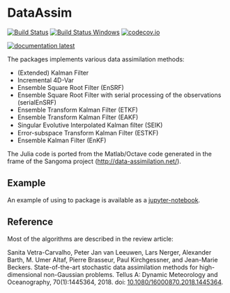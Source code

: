 # DataAssim

[![Build Status](https://github.com/Alexander-Barth/DataAssim.jl/workflows/CI/badge.svg)](https://github.com/Alexander-Barth/DataAssim.jl/actions)
[![Build Status Windows](https://ci.appveyor.com/api/projects/status/github/Alexander-Barth/DataAssim.jl?branch=master&svg=true)](https://ci.appveyor.com/project/Alexander-Barth/dataassim-jl)
[![codecov.io](http://codecov.io/github/Alexander-Barth/DataAssim.jl/coverage.svg?branch=master)](http://codecov.io/github/Alexander-Barth/DataAssim.jl?branch=master)
<!--[![documentation stable](https://img.shields.io/badge/docs-stable-blue.svg)](https://alexander-barth.github.io/DataAssim.jl/stable/)-->
[![documentation latest](https://img.shields.io/badge/docs-latest-blue.svg)](https://alexander-barth.github.io/DataAssim.jl/latest/)


The packages implements various data assimilation methods:

* (Extended) Kalman Filter
* Incremental 4D-Var
* Ensemble Square Root Filter (EnSRF)
* Ensemble Square Root Filter with serial processing of the observations (serialEnSRF)
* Ensemble Transform Kalman Filter (ETKF)
* Ensemble Transform Kalman Filter (EAKF)
* Singular Evolutive Interpolated Kalman ﬁlter (SEIK)
* Error-subspace Transform Kalman Filter (ESTKF)
* Ensemble Kalman Filter (EnKF)

The Julia code is ported from the Matlab/Octave code generated in the frame of the Sangoma project (http://data-assimilation.net/).


## Example

An example of using to package is available as a [jupyter-notebook](https://nbviewer.jupyter.org/github/Alexander-Barth/DataAssim.jl/blob/master/examples/example.ipynb).


## Reference

Most of the algorithms are described in the review article:

Sanita Vetra-Carvalho, Peter Jan van Leeuwen, Lars Nerger, Alexander Barth, M. Umer Altaf, Pierre Brasseur, Paul Kirchgessner, and Jean-Marie Beckers. State-of-the-art stochastic data assimilation methods for high-dimensional non-Gaussian problems. Tellus A: Dynamic Meteorology and Oceanography, 70(1):1445364, 2018. doi: [10.1080/16000870.2018.1445364](https://doi.org/10.1080/16000870.2018.1445364).
